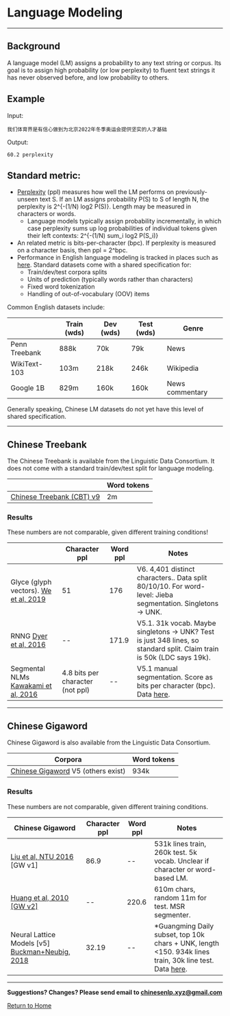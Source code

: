 # Language Modeling

---

## Background

A language model (LM) assigns a probability to any text string or corpus.  Its goal is to assign high probability (or low perplexity) to fluent text strings it has never observed before, and low probability to others.

## Example

Input:

```
我们体育界是有信心做到为北京2022年冬季奥运会提供坚实的人才基础
```

Output:

```
60.2 perplexity
```

## Standard metric:

* [Perplexity](https://asa.scitation.org/doi/10.1121/1.2016299) (ppl) measures how well the LM performs on previously-unseen text S.  If an LM assigns probability P(S) to S of length N, the perplexity is 2^{-(1/N) log2 P(S)}.  Length may be measured in characters or words.  
  * Language models typically assign probability incrementally, in which case perplexity sums up log probabilities of individual tokens given their left contexts: 2^{-(1/N) sum_i log2 P(S_i)}
* An related metric is bits-per-character (bpc).  If perplexity is measured on a character basis, then ppl = 2^bpc.
* Performance in English language modeling is tracked in places such as [here](https://paperswithcode.com/task/language-modeling).  Standard datasets come with a shared specification for:
  * Train/dev/test corpora splits
  * Units of prediction (typically words rather than characters)
  * Fixed word tokenization
  * Handling of out-of-vocabulary (OOV) items


Common English datasets include:

|   | Train (wds) | Dev (wds) | Test (wds) | Genre |
| --- | --- | --- | --- | --- |
|  Penn Treebank | 888k | 70k | 79k | News |
|  WikiText-103 | 103m | 218k | 246k | Wikipedia |
|  Google 1B | 829m | 160k | 160k | News commentary |

Generally speaking, Chinese LM datasets do not yet have this level of shared specification.

---

## Chinese Treebank

The Chinese Treebank is available from the Linguistic Data Consortium.  It does not come with a standard train/dev/test split for language modeling.

|   | Word tokens |
| --- | --- |
|  [Chinese Treebank (CBT) v9](https://catalog.ldc.upenn.edu/LDC2016T13) | 2m |

### Results

These numbers are not comparable, given different training conditions!

|   | Character ppl | Word ppl | Notes |
| --- | --- | --- | --- |
|  Glyce (glyph vectors). [We et al, 2019](https://arxiv.org/abs/1901.10125) | 51 | 176 | V6. 4,401 distinct characters.. Data split 80/10/10. For word-level: Jieba segmentation. Singletons → UNK. |
|  RNNG [Dyer et al, 2016](https://arxiv.org/abs/1602.07776) | -- | 171.9 | V5.1. 31k vocab. Maybe singletons → UNK? Test is just 348 lines, so standard split. Claim train is 50k (LDC says 19k). |
|  Segmental NLMs [Kawakami et al, 2016](https://arxiv.org/pdf/1811.09353.pdf) | 4.8 bits per character (not ppl) | -- | V5.1 manual segmentation. Score as bits per character (bpc). Data [here](https://s3.eu-west-2.amazonaws.com/k-kawakami/seg.zip). |

---

## Chinese Gigaword

Chinese Gigaword is also available from the Linguistic Data Consortium.

|  Corpora | Word tokens |
| --- | --- |
|  [Chinese Gigaword](https://catalog.ldc.upenn.edu/LDC2011T13) V5 (others exist) | 934k |

### Results

These numbers are not comparable, given different training conditions.

|  Chinese Gigaword | Character ppl | Word ppl | Notes |
| --- | --- | --- | --- |
|  [Liu et al, NTU 2016](https://arxiv.org/abs/1611.08656) [GW v1] | 86.9 | -- | 531k lines train, 260k test. 5k vocab. Unclear if character or word-based LM. |
|  [Huang et al, 2010 [GW v2]](http://www.imaging.org/site/PDFS/Reporter/Articles/2010_25/Rep25_2_EI2010_HUANG.pdf) | -- | 220.6 | 610m chars, random 11m for test. MSR segmenter. |
|  Neural Lattice Models [v5] [Buckman+Neubig, 2018](https://www.mitpressjournals.org/doi/pdf/10.1162/tacl_a_00036) | 32.19 | -- | *Guangming Daily subset, top 10k chars + UNK, length <150. 934k lines train, 30k line test. Data [here](https://github.com/jbuckman/neural-lattice-language-models). |

---

**Suggestions? Changes? Please send email to [chinesenlp.xyz@gmail.com](mailto:chinesenlp.xyz@gmail.com)**

[Return to Home](../index.md)

